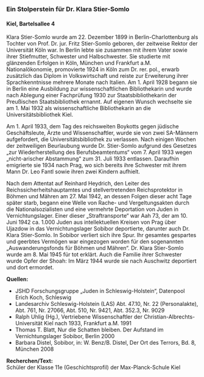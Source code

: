 ### Ein Stolperstein für Dr. Klara Stier-Somlo
#### Kiel, Bartelsallee 4

Klara Stier-Somlo wurde am 22. Dezember 1899 in Berlin-Charlottenburg als Tochter von Prof. Dr. jur. Fritz Stier-Somlo geboren, der zeitweise Rektor der Universität
Köln war. In Berlin lebte sie zusammen mit ihrem Vater sowie ihrer Stiefmutter, Schwester und Halbschwester. Sie studierte mit glänzenden Erfolgen in Köln, München und Frankfurt a.M. Nationalökonomie, promovierte 1924
in Köln zum Dr. rer. pol., erwarb zusätzlich das Diplom in Volkswirtschaft und reiste zur Erweiterung ihrer Sprachkenntnisse mehrere Monate nach Italien. Am 1. April 1928 begann sie in Berlin eine Ausbildung zur wissenschaftlichen Bibliothekarin und wurde nach Ablegung einer Fachprüfung 1930 zur Staatsbibliothekarin der Preußischen Staatsbibliothek ernannt. Auf eigenen Wunsch wechselte sie am 1. Mai 1932 als wissenschaftliche Bibliothekarin an die Universitätsbibliothek Kiel.

Am 1. April 1933, dem Tag des reichsweiten Boykotts gegen jüdische Geschäftsleute, Ärzte und Wissenschaftler, wurde sie von zwei SA-Männern aufgefordert, die Universitätsbibliothek zu verlassen. Nach einigen Wochen der zeitweiligen Beurlaubung wurde Dr. Stier-Somlo aufgrund des Gesetzes „zur Wiederherstellung des Berufsbeamtentums“ vom 7. April 1933 wegen „nicht-arischer Abstammung“ zum 31. Juli 1933 entlassen. Daraufhin emigrierte sie 1934 nach Prag, wo sich bereits ihre Schwester mit ihrem Mann Dr. Leo Fantl sowie ihren zwei Kindern aufhielt.

Nach dem Attentat auf Reinhard Heydrich, den Leiter
des Reichssicherheitshauptamtes und stellvertretenden Reichsprotektor in Böhmen und Mähren am 27. Mai 1942, an dessen Folgen dieser acht Tage später starb, begann eine Welle von Rache- und Vergeltungsakten durch die Nationalsozialisten und eine vermehrte Deportation von Juden in Vernichtungslager. Einer dieser „Straftransporte“ war Aah 73, der am 10. Juni 1942 ca. 1.000 Juden aus
intellektuellen Kreisen von Prag über Ujazdow
in das Vernichtungslager Sobibor deportierte, darunter auch Dr. Klara Stier-Somlo. In Sobibor verliert sich ihre Spur. Ihr gesamtes gespartes und geerbtes Vermögen war eingezogen worden für den sogenannten „Auswanderungsfonds
für Böhmen und Mähren“. Dr. Klara Stier-Somlo wurde am 8. Mai 1945 für tot erklärt. Auch die Familie ihrer Schwester wurde Opfer der Shoah: Im März 1944 wurde sie nach Auschwitz deportiert und dort ermordet.

**Quellen:**
- JSHD Forschungsgruppe „Juden in Schleswig-Holstein“, Datenpool Erich Koch, Schleswig
- Landesarchiv Schleswig-Holstein (LAS) Abt. 47.10, Nr. 22 (Personalakte), Abt. 761, Nr. 27066, Abt. 510, Nr. 9421, Abt. 352.3, Nr. 9029
- Ralph Uhlig (Hg.), Vertriebene Wissenschaftler der Christian-Albrechts-Universität Kiel nach 1933, Frankfurt a.M. 1991
- Thomas T. Blatt, Nur die Schatten bleiben. Der Aufstand im Vernichtungslager Sobibor, Berlin 2000
- Barbara Distel, Sobibor, in: W. Benz/B. Distel, Der Ort des Terrors, Bd. 8, München 2008

**Recherchen/Text:**  
Schüler der Klasse 11e (Geschichtsprofil) der Max-Planck-Schule Kiel